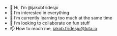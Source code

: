 - 👋 Hi, I’m @jakobfridesjo
- 👀 I’m interested in everything
- 🌱 I’m currently learning too much at the same time
- 💞️ I’m looking to collaborate on fun stuff
- 📫 How to reach me, jakob.fridesjo@tuta.io

<!---
jakobfridesjo/jakobfridesjo is a ✨ special ✨ repository because its `README.md` (this file) appears on your GitHub profile.
You can click the Preview link to take a look at your changes.
--->
